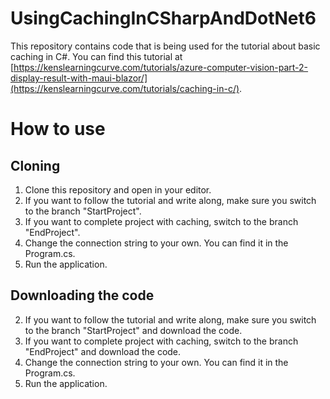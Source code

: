 # UsingCachingInCSharpAndDotNet6

This repository contains code that is being used for the tutorial about basic caching in C#. You can find this tutorial at  [https://kenslearningcurve.com/tutorials/azure-computer-vision-part-2-display-result-with-maui-blazor/](https://kenslearningcurve.com/tutorials/caching-in-c/).

# How to use

## Cloning

1. Clone this repository and open in your editor.
2. If you want to follow the tutorial and write along, make sure you switch to the branch "StartProject".
3. If you want to complete project with caching, switch to the branch "EndProject".
4. Change the connection string to your own. You can find it in the Program.cs.
5. Run the application.

## Downloading the code

2. If you want to follow the tutorial and write along, make sure you switch to the branch "StartProject" and download the code.
3. If you want to complete project with caching, switch to the branch "EndProject" and download the code.
4. Change the connection string to your own. You can find it in the Program.cs.
5. Run the application.
